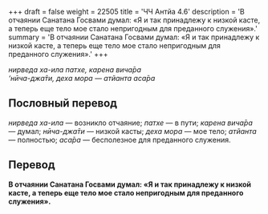 +++
draft = false
weight = 22505
title = 'ЧЧ Антйа 4.6'
description = 'В отчаянии Санатана Госвами думал: «Я и так принадлежу к низкой касте, а теперь еще тело мое стало непригодным для преданного служения».'
summary = 'В отчаянии Санатана Госвами думал: «Я и так принадлежу к низкой касте, а теперь еще тело мое стало непригодным для преданного служения».'
+++

_нирведа ха-ила патхе, карена вича̄ра  
‘нӣча-джа̄ти, деха мора — атйанта аса̄ра_

## Пословный перевод

_нирведа_ _ха_\-_ила_ — возникло отчаяние; _патхе_ — в пути; _карена_ _вича̄ра_ — думал; _нӣча_\-_джа̄ти_ — низкой касты; _деха_ _мора_ — мое тело; _атйанта_ — полностью; _аса̄ра_ — бесполезное для преданного служения.

## Перевод

**В отчаянии Санатана Госвами думал: «Я и так принадлежу к низкой касте, а теперь еще тело мое стало непригодным для преданного служения».**
